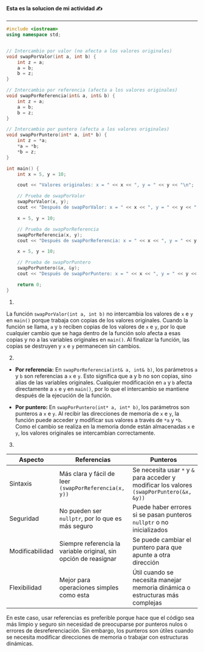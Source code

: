
#### Esta es la solucion de mi actividad ✍️
---

``` cpp
#include <iostream>
using namespace std;


// Intercambio por valor (no afecta a los valores originales)
void swapPorValor(int a, int b) {
    int z = a;
    a = b;
    b = z;
}

// Intercambio por referencia (afecta a los valores originales)
void swapPorReferencia(int& a, int& b) {
    int z = a;
    a = b;
    b = z;
}

// Intercambio por puntero (afecta a los valores originales)
void swapPorPuntero(int* a, int* b) {
    int z = *a;
    *a = *b;
    *b = z;
}

int main() {
    int x = 5, y = 10;

    cout << "Valores originales: x = " << x << ", y = " << y << "\n";

    // Prueba de swapPorValor
    swapPorValor(x, y);
    cout << "Después de swapPorValor: x = " << x << ", y = " << y << " (sin cambios)\n";

    x = 5, y = 10;

    // Prueba de swapPorReferencia
    swapPorReferencia(x, y);
    cout << "Después de swapPorReferencia: x = " << x << ", y = " << y << "\n";

    x = 5, y = 10;

    // Prueba de swapPorPuntero
    swapPorPuntero(&x, &y);
    cout << "Después de swapPorPuntero: x = " << x << ", y = " << y << "\n";

    return 0;
}
```


1. 
La función `swapPorValor(int a, int b)` no intercambia los valores de `x` e `y` en `main()` porque trabaja con copias de los valores originales. Cuando la función se llama, `a` y `b` reciben copias de los valores de `x` e `y`, por lo que cualquier cambio que se haga dentro de la función solo afecta a esas copias y no a las variables originales en `main()`. Al finalizar la función, las copias se destruyen y `x` e `y` permanecen sin cambios.

2. 
- **Por referencia:** En `swapPorReferencia(int& a, int& b)`, los parámetros `a` y `b` son referencias a `x` e `y`. Esto significa que a y b no son copias, sino alias de las variables originales. Cualquier modificación en `a` y `b` afecta directamente a `x` e `y` en `main()`, por lo que el intercambio se mantiene después de la ejecución de la función.

- **Por puntero:** En `swapPorPuntero(int* a, int* b)`, los parámetros son punteros a `x` e `y`. Al recibir las direcciones de memoria de `x` e `y`, la función puede acceder y modificar sus valores a través de `*a` y `*b`. Como el cambio se realiza en la memoria donde están almacenadas `x` e `y`, los valores originales se intercambian correctamente.

3. 

| Aspecto | Referencias | Punteros |
|---------|-------------|----------|
|Sintaxis |	Más clara y fácil de leer `(swapPorReferencia(x, y))`|Se necesita usar `*` y `&` para acceder y modificar los valores `(swapPorPuntero(&x, &y))`|
|Seguridad|	No pueden ser `nullptr`, por lo que es más seguro|Puede haber errores si se pasan punteros `nullptr` o no inicializados|
|Modificabilidad|Siempre referencia la variable original, sin opción de reasignar|Se puede cambiar el puntero para que apunte a otra dirección|
|Flexibilidad|Mejor para operaciones simples como esta|	Útil cuando se necesita manejar memoria dinámica o estructuras más complejas|

En este caso, usar referencias es preferible porque hace que el código sea más limpio y seguro sin necesidad de preocuparse por punteros nulos o errores de desreferenciación. Sin embargo, los punteros son útiles cuando se necesita modificar direcciones de memoria o trabajar con estructuras dinámicas.